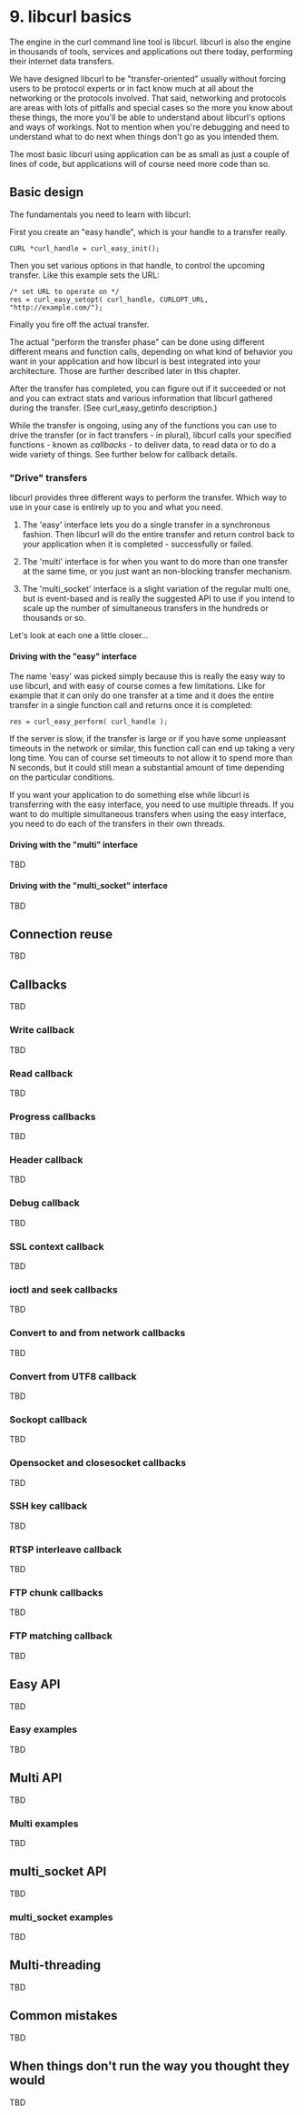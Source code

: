 # 9. libcurl basics

The engine in the curl command line tool is libcurl. libcurl is also the
engine in thousands of tools, services and applications out there today,
performing their internet data transfers.

We have designed libcurl to be "transfer-oriented" usually without forcing
users to be protocol experts or in fact know much at all about the networking
or the protocols involved. That said, networking and protocols are areas with
lots of pitfalls and special cases so the more you know about these things,
the more you'll be able to understand about libcurl's options and ways of
workings. Not to mention when you're debugging and need to understand what to
do next when things don't go as you intended them.

The most basic libcurl using application can be as small as just a couple of
lines of code, but applications will of course need more code than so.

## Basic design

The fundamentals you need to learn with libcurl:

First you create an "easy handle", which is your handle to a transfer really.

    CURL *curl_handle = curl_easy_init();

Then you set various options in that handle, to control the upcoming transfer.
Like this example sets the URL:

    /* set URL to operate on */
    res = curl_easy_setopt( curl_handle, CURLOPT_URL, "http://example.com/");

Finally you fire off the actual transfer.

The actual "perform the transfer phase" can be done using different different
means and function calls, depending on what kind of behavior you want in your
application and how libcurl is best integrated into your architecture. Those
are further described later in this chapter.

After the transfer has completed, you can figure out if it succeeded or not
and you can extract stats and various information that libcurl gathered during
the transfer. (See curl_easy_getinfo description.)

While the transfer is ongoing, using any of the functions you can use to drive
the transfer (or in fact transfers - in plural), libcurl calls your specified
functions - known as *callbacks* - to deliver data, to read data or to do a
wide variety of things. See further below for callback details.

### "Drive" transfers

libcurl provides three different ways to perform the transfer. Which way to
use in your case is entirely up to you and what you need.

1. The 'easy' interface lets you do a single transfer in a synchronous
fashion. Then libcurl will do the entire transfer and return control back to
your application when it is completed - successfully or failed.

2. The 'multi' interface is for when you want to do more than one transfer at
the same time, or you just want an non-blocking transfer mechanism.

3. The 'multi_socket' interface is a slight variation of the regular multi
one, but is event-based and is really the suggested API to use if you intend
to scale up the number of simultaneous transfers in the hundreds or thousands
or so.

Let's look at each one a little closer...

#### Driving with the "easy" interface

The name 'easy' was picked simply because this is really the easy way to use
libcurl, and with easy of course comes a few limitations. Like for example
that it can only do one transfer at a time and it does the entire transfer in
a single function call and returns once it is completed:

    res = curl_easy_perform( curl_handle );

If the server is slow, if the transfer is large or if you have some unpleasant
timeouts in the network or similar, this function call can end up taking a
very long time. You can of course set timeouts to not allow it to spend more
than N seconds, but it could still mean a substantial amount of time depending
on the particular conditions.

If you want your application to do something else while libcurl is transferring
with the easy interface, you need to use multiple threads. If you want to do
multiple simultaneous transfers when using the easy interface, you need to do
each of the transfers in their own threads.

#### Driving with the "multi" interface

TBD

#### Driving with the "multi_socket" interface

TBD

## Connection reuse

TBD

## Callbacks

TBD

### Write callback

TBD

### Read callback

TBD

### Progress callbacks

TBD

### Header callback

TBD

### Debug callback

TBD

### SSL context callback

TBD

### ioctl and seek callbacks

TBD

### Convert to and from network callbacks

TBD

### Convert from UTF8 callback

TBD

### Sockopt callback

TBD

### Opensocket and closesocket callbacks

TBD

### SSH key callback

TBD

### RTSP interleave callback

TBD

### FTP chunk callbacks

TBD

### FTP matching callback

TBD

## Easy API

TBD

### Easy examples

TBD

## Multi API

TBD

### Multi examples

TBD

## multi_socket API

TBD

### multi_socket examples

TBD

## Multi-threading

TBD

## Common mistakes

TBD

## When things don't run the way you thought they would

TBD
